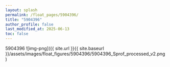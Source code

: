 ```yaml
---
layout: splash
permalink: /float_pages/5904396/
title: "5904396"
author_profile: false
last_modified_at: 2025-06-13
toc: false
---
```

 
5904396
![img-png]({{ site.url }}{{ site.baseurl }}/assets/images/float_figures/5904396/5904396_Sprof_processed_v2.png)